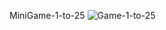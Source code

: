 MiniGame-1-to-25
![Game-1-to-25](https://user-images.githubusercontent.com/70896239/110480198-86f57a00-80e6-11eb-828c-72e64bb73214.png)
